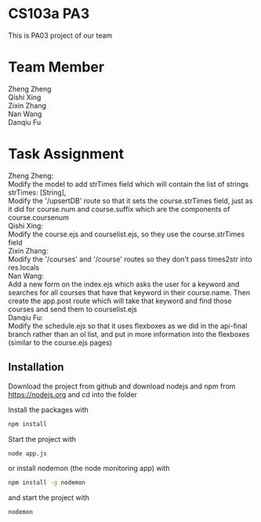 # CS103a PA3

This is PA03 project of our team

# Team Member
Zheng Zheng<br/>Qishi Xing<br/>Zixin Zhang<br/>Nan Wang<br/>Danqiu Fu

# Task Assignment
Zheng Zheng:<br/>
Modify the model to add strTimes field which will contain the list of strings 
strTimes: [String],<br/>
Modify the  '/upsertDB' route so that it sets the course.strTimes field, just as it did for course.num and course.suffix which are the components of course.coursenum<br/>
Qishi Xing: <br/>
Modify the course.ejs and courselist.ejs, so they use the course.strTimes field<br/>
Zixin Zhang: <br/>
Modify the '/courses' and '/course' routes so they don't pass times2str into res.locals<br/>
Nan Wang: <br/>
Add a new form on the index.ejs which asks the user for a keyword and searches for all courses that have that keyword in their course.name. Then create the app.post route which will take that keyword and find those courses and send them to courselist.ejs<br/>
Danqiu Fu: <br/>
Modify the schedule.ejs so that it uses flexboxes as we did in the api-final branch rather than an ol list, and put in more information into the flexboxes (similar to the course.ejs pages)<br/>




## Installation
Download the project from github and download nodejs and npm from https://nodejs.org
and cd into the folder

Install the packages with
``` bash
npm install
```
Start the project with
``` bash
node app.js
```
or install nodemon (the node monitoring app) with
``` bash
npm install -g nodemon
```
and start the project with
``` bash
nodemon
```